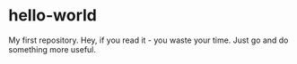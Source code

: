 # hello-world
My first repository.
Hey, if you read it - you waste your time. Just go and do something more useful.
